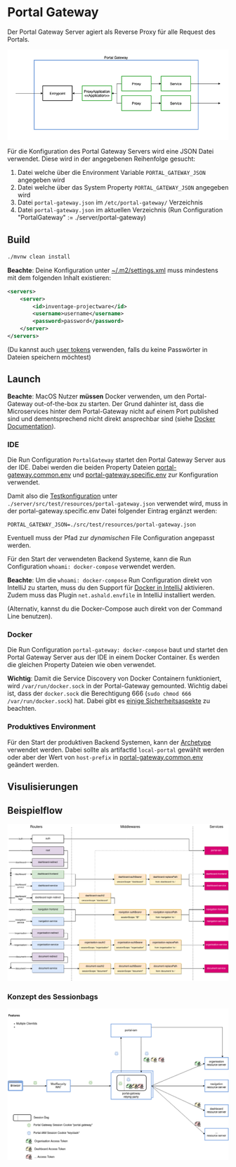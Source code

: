 # Portal Gateway

Der Portal Gateway Server agiert als Reverse Proxy für alle Request des Portals.

![Concept Overview](.docs/ConceptOverview.png)

Für die Konfiguration des Portal Gateway Servers wird eine JSON Datei verwendet. Diese wird in der angegebenen Reihenfolge gesucht:

1. Datei welche über die Environment Variable `PORTAL_GATEWAY_JSON` angegeben wird
2. Datei welche über das System Property `PORTAL_GATEWAY_JSON` angegeben wird
3. Datei `portal-gateway.json` im `/etc/portal-gateway/` Verzeichnis
4. Datei `portal-gateway.json` im aktuellen Verzeichnis (Run Configuration "PortalGateway" := ./server/portal-gateway)

## Build

```bash
./mvnw clean install
```

**Beachte**: Deine Konfiguration unter [~/.m2/settings.xml](http://maven.apache.org/settings.html#Servers) muss mindestens mit dem folgenden Inhalt existieren:

```xml
<servers>
    <server>
        <id>inventage-projectware</id>
        <username>username</username>
        <password>password</password>
    </server>
</servers>
```

(Du kannst auch [user tokens](https://help.sonatype.com/repomanager3/system-configuration/user-authentication/security-setup-with-user-tokens) verwenden, falls du keine Passwörter in Dateien speichern möchtest)

## Launch

**Beachte**: MacOS Nutzer **müssen** Docker verwenden, um den Portal-Gateway out-of-the-box zu starten. Der Grund dahinter ist, dass die Microservices hinter dem Portal-Gateway nicht auf einem Port published sind und dementsprechend nicht direkt ansprechbar sind (siehe [Docker Documentation](https://docs.docker.com/docker-for-mac/networking/#known-limitations-use-cases-and-workarounds)).

### IDE

Die Run Configuration `PortalGateway` startet den Portal Gateway Server aus der IDE. Dabei werden die beiden Property Dateien [portal-gateway.common.env](./docker-compose/src/main/resources/portal-gateway.common.env) und [portal-gateway.specific.env](./docker-compose/src/main/resources/portal-gateway.specific.env) zur Konfiguration verwendet.

Damit also die [Testkonfiguration](./server/src/test/resources/portal-gateway.json) unter `./server/src/test/resources/portal-gateway.json` verwendet wird, muss in der portal-gateway.specific.env Datei folgender Eintrag ergänzt werden:

```dotenv
PORTAL_GATEWAY_JSON=./src/test/resources/portal-gateway.json
```

Eventuell muss der Pfad zur *dynamischen* File Configuration angepasst werden.

Für den Start der verwendeten Backend Systeme, kann die Run Configuration `whoami: docker-compose` verwendet werden.

**Beachte**: Um die `whoami: docker-compose` Run Configuration direkt von IntelliJ zu starten, muss du den Support für [Docker in IntelliJ](https://www.jetbrains.com/help/idea/docker.html) aktivieren. Zudem muss das Plugin `net.ashald.envfile` in IntelliJ installiert werden.

(Alternativ, kannst du die Docker-Compose auch direkt von der Command Line benutzen).

### Docker

Die Run Configuration `portal-gateway: docker-compose` baut und startet den Portal Gateway Server aus der IDE in einem Docker Container. Es werden die gleichen Property Dateien wie oben verwendet.

**Wichtig**: Damit die Service Discovery von Docker Containern funktioniert, wird `/var/run/docker.sock` in der Portal-Gateway gemounted. Wichtig dabei ist, dass der `docker.sock` die Berechtigung 666 (`sudo chmod 666 /var/run/docker.sock`) hat. Dabei gibt es [einige Sicherheitsaspekte](https://cheatsheetseries.owasp.org/cheatsheets/Docker_Security_Cheat_Sheet.html#rule-1-do-not-expose-the-docker-daemon-socket-even-to-the-containers) zu beachten.

### Produktives Environment

Für den Start der produktiven Backend Systemen, kann der [Archetype](https://git.inventage.com/projects/PORTAL/repos/archetype-inventage-portal-solution) verwendet werden. Dabei sollte als artifactId `local-portal` gewählt werden oder aber der Wert von `host-prefix` in [portal-gateway.common.env](./docker-compose/src/main/resources/portal-gateway.common.env) geändert werden.

## Visulisierungen

## Beispielflow

![Example Flow](.docs/ExampleFlow.png)

### Konzept des Sessionbags

![Session Bag](.docs/SessionBag.png)
